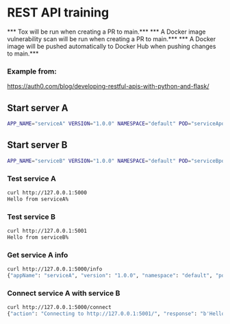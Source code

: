 # REST API training

*** Tox will be run when creating a PR to main.***
*** A Docker image vulnerability scan will be run when creating a PR to main.***
*** A Docker image will be pushed automatically to Docker Hub when pushing changes to main.***

### Example from:
https://auth0.com/blog/developing-restful-apis-with-python-and-flask/

## Start server A
```bash
APP_NAME="serviceA" VERSION="1.0.0" NAMESPACE="default" POD="serviceApod" NODE="node1" CONNECT_URL="http://127.0.0.1:5001/" flask --app main run --port 5000
```

## Start server B
```bash
APP_NAME="serviceB" VERSION="1.0.0" NAMESPACE="default" POD="serviceBpod" NODE="node2" CONNECT_URL="http://127.0.0.1:5000/" flask --app main run --port 5001
```

### Test service A
```bash
curl http://127.0.0.1:5000
Hello from serviceA%
```

### Test service B
```bash
curl http://127.0.0.1:5001
Hello from serviceB%
```

### Get service A info
```bash
curl http://127.0.0.1:5000/info
{"appName": "serviceA", "version": "1.0.0", "namespace": "default", "pod": "serviceApod", "node": "node1"}%
```

### Connect service A with service B
```bash
curl http://127.0.0.1:5000/connect
{"action": "Connecting to http://127.0.0.1:5001/", "response": "b'Hello from serviceB'", "code": 200}% 
```